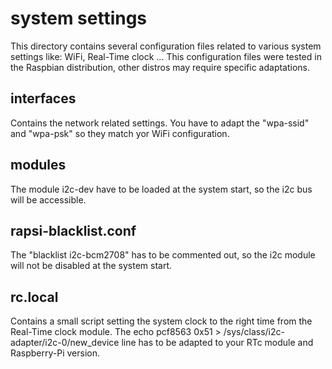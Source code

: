 system settings
===============

This directory contains several configuration files related to various system settings like: WiFi, Real-Time clock ... This configuration files were tested in the Raspbian distribution, other distros may require specific adaptations. 

## interfaces
Contains the network related settings. You have to adapt the "wpa-ssid" and "wpa-psk" so they match yor WiFi configuration.

## modules
The module i2c-dev have to be loaded at the system start, so the i2c bus will be accessible.

## rapsi-blacklist.conf
The "blacklist i2c-bcm2708" has to be commented out, so the i2c module will not be disabled at the system start.

## rc.local
Contains a small script setting the system clock to the right time from the Real-Time clock module. The echo pcf8563 0x51 > /sys/class/i2c-adapter/i2c-0/new_device line has to be adapted to your RTc module and Raspberry-Pi version.
